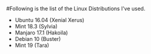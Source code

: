 #Following is the list of the Linux Distributions I've used.

- Ubuntu 16.04 (Xenial Xerus)
- Mint 18.3 (Sylvia)
- Manjaro 17.1 (Hakoila)
- Debian 10 (Buster)
- Mint 19 (Tara)

